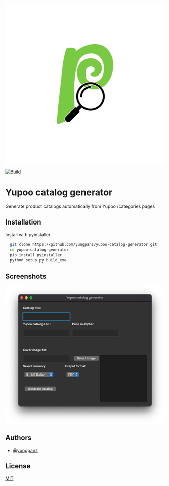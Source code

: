 ![Logo](https://github.com/yungpanz/yupoo-catalog-generator/raw/main/icons/logo.png)

[![Build](https://github.com/yungpanz/yupoo-catalog-generator/actions/workflows/build.yml/badge.svg?branch=main)](https://github.com/yungpanz/yupoo-catalog-generator/actions/workflows/build.yml)

# Yupoo catalog generator

Generate product catalogs automatically from Yupoo /categories pages

## Installation

Install with pyinstaller

```bash
  git clone https://github.com/yungpanz/yupoo-catalog-generator.git
  cd yupoo-catalog-generator
  pip install pyinstaller
  python setup.py build_exe
```

## Screenshots

![App Screenshot](https://github.com/yungpanz/yupoo-catalog-generator/raw/main/screenshots/Screenshot-v1-0-0-beta.png)

## Authors

- [@yungpanz](https://github.com/yungpanz)


## License

[MIT](https://choosealicense.com/licenses/mit/)

